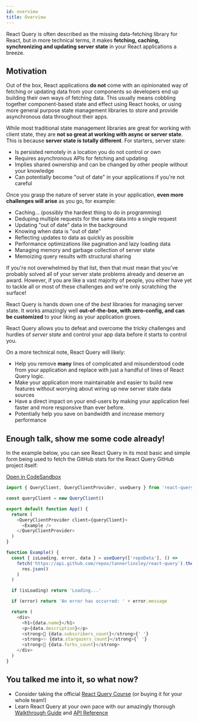 ```yaml
---
id: overview
title: Overview
---
```


React Query is often described as the missing data-fetching library for React, but in more technical terms, it makes **fetching, caching, synchronizing and updating server state** in your React applications a breeze.

## Motivation

Out of the box, React applications **do not** come with an opinionated way of fetching or updating data from your components so developers end up building their own ways of fetching data. This usually means cobbling together component-based state and effect using React hooks, or using more general purpose state management libraries to store and provide asynchronous data throughout their apps.

While most traditional state management libraries are great for working with client state, they are **not so great at working with async or server state**. This is because **server state is totally different**. For starters, server state:

- Is persisted remotely in a location you do not control or own
- Requires asynchronous APIs for fetching and updating
- Implies shared ownership and can be changed by other people without your knowledge
- Can potentially become "out of date" in your applications if you're not careful

Once you grasp the nature of server state in your application, **even more challenges will arise** as you go, for example:

- Caching... (possibly the hardest thing to do in programming)
- Deduping multiple requests for the same data into a single request
- Updating "out of date" data in the background
- Knowing when data is "out of date"
- Reflecting updates to data as quickly as possible
- Performance optimizations like pagination and lazy loading data
- Managing memory and garbage collection of server state
- Memoizing query results with structural sharing

If you're not overwhelmed by that list, then that must mean that you've probably solved all of your server state problems already and deserve an award. However, if you are like a vast majority of people, you either have yet to tackle all or most of these challenges and we're only scratching the surface!

React Query is hands down one of the _best_ libraries for managing server state. It works amazingly well **out-of-the-box, with zero-config, and can be customized** to your liking as your application grows.

React Query allows you to defeat and overcome the tricky challenges and hurdles of _server state_ and control your app data before it starts to control you.

On a more technical note, React Query will likely:

- Help you remove **many** lines of complicated and misunderstood code from your application and replace with just a handful of lines of React Query logic.
- Make your application more maintainable and easier to build new features without worrying about wiring up new server state data sources
- Have a direct impact on your end-users by making your application feel faster and more responsive than ever before.
- Potentially help you save on bandwidth and increase memory performance

## Enough talk, show me some code already!

In the example below, you can see React Query in its most basic and simple form being used to fetch the GitHub stats for the React Query GitHub project itself:

[Open in CodeSandbox](https://codesandbox.io/s/github/tannerlinsley/react-query/tree/master/examples/simple)

```js
import { QueryClient, QueryClientProvider, useQuery } from 'react-query'

const queryClient = new QueryClient()

export default function App() {
  return (
    <QueryClientProvider client={queryClient}>
      <Example />
    </QueryClientProvider>
  )
}

function Example() {
  const { isLoading, error, data } = useQuery(['repoData'], () =>
    fetch('https://api.github.com/repos/tannerlinsley/react-query').then(res =>
      res.json()
    )
  )

  if (isLoading) return 'Loading...'

  if (error) return 'An error has occurred: ' + error.message

  return (
    <div>
      <h1>{data.name}</h1>
      <p>{data.description}</p>
      <strong>👀 {data.subscribers_count}</strong>{' '}
      <strong>✨ {data.stargazers_count}</strong>{' '}
      <strong>🍴 {data.forks_count}</strong>
    </div>
  )
}
```

## You talked me into it, so what now?

- Consider taking the official [React Query Course](https://ui.dev/react-query?from=tanstack) (or buying it for your whole team!)
- Learn React Query at your own pace with our amazingly thorough [Walkthrough Guide](../installation) and [API Reference](../reference/useQuery)
